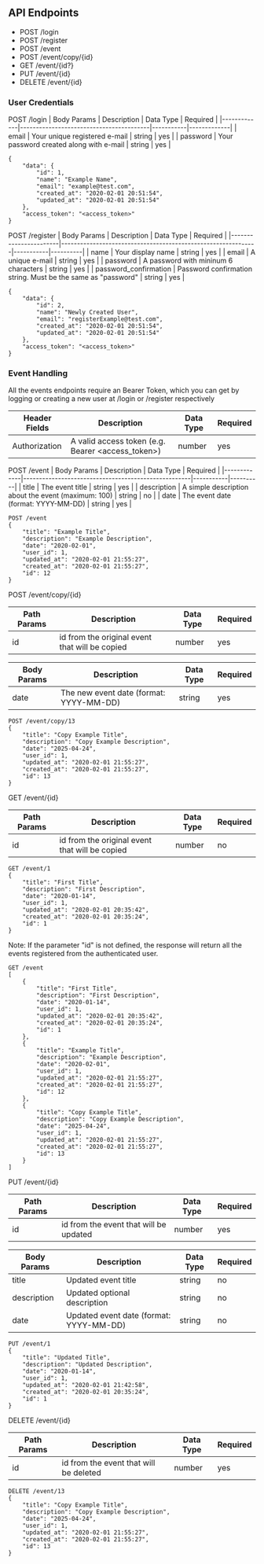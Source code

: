 ## API Endpoints

- POST /login
- POST /register
- POST /event
- POST /event/copy/{id}
- GET /event/{id?}
- PUT /event/{id}
- DELETE /event/{id}

### User Credentials

POST /login
| Body Params | Description                             | Data Type | Required    |
|-------------|-----------------------------------------|-----------|-------------|
| email       | Your unique registered e-mail           | string    | yes         |
| password    | Your password created along with e-mail | string    | yes         |

~~~~
{
    "data": {
        "id": 1,
        "name": "Example Name",
        "email": "example@test.com",
        "created_at": "2020-02-01 20:51:54",
        "updated_at": "2020-02-01 20:51:54"
    },
    "access_token": "<access_token>"
}
~~~~

POST /register
| Body Params           | Description                                                  | Data Type | Required |
|-----------------------|--------------------------------------------------------------|-----------|----------|
| name                  | Your display name                                            | string    | yes      |
| email                 | A unique e-mail                                              | string    | yes      |
| password              | A password with mininum 6 characters                         | string    | yes      |
| password_confirmation | Password confirmation string. Must be the same as "password" | string    | yes      |

~~~~
{
    "data": {
        "id": 2,
        "name": "Newly Created User",
        "email": "registerExample@test.com",
        "created_at": "2020-02-01 20:51:54",
        "updated_at": "2020-02-01 20:51:54"
    },
    "access_token": "<access_token>"
}
~~~~

### Event Handling

All the events endpoints require an Bearer Token, which you can get by logging or creating a new user at /login or /register respectively

| Header Fields | Description                                       | Data Type | Required |
|---------------|---------------------------------------------------|-----------|----------|
| Authorization | A valid access token (e.g. Bearer <access_token>) | number    | yes      |

POST /event
| Body Params | Description                                         | Data Type | Required |
|-------------|-----------------------------------------------------|-----------|----------|
| title       | The event title                                     | string    | yes      |
| description | A simple description about the event (maximum: 100) | string    | no       |
| date        | The event date (format: YYYY-MM-DD)                 | string    | yes      |

~~~~
POST /event
{
    "title": "Example Title",
    "description": "Example Description",
    "date": "2020-02-01",
    "user_id": 1,
    "updated_at": "2020-02-01 21:55:27",
    "created_at": "2020-02-01 21:55:27",
    "id": 12
}
~~~~

POST /event/copy/{id}

| Path Params | Description                                         | Data Type | Required |
|-------------|-----------------------------------------------------|-----------|----------|
| id          | id from the original event that will be copied      | number    | yes      |

| Body Params | Description                                         | Data Type | Required |
|-------------|-----------------------------------------------------|-----------|----------|
| date        | The new event date (format: YYYY-MM-DD)             | string    | yes      |

~~~~
POST /event/copy/13
{
    "title": "Copy Example Title",
    "description": "Copy Example Description",
    "date": "2025-04-24",
    "user_id": 1,
    "updated_at": "2020-02-01 21:55:27",
    "created_at": "2020-02-01 21:55:27",
    "id": 13
}
~~~~

GET /event/{id}

| Path Params | Description                                         | Data Type | Required |
|-------------|-----------------------------------------------------|-----------|----------|
| id          | id from the original event that will be copied      | number    | no       |

~~~~
GET /event/1
{
    "title": "First Title",
    "description": "First Description",
    "date": "2020-01-14",
    "user_id": 1,
    "updated_at": "2020-02-01 20:35:42",
    "created_at": "2020-02-01 20:35:24",
    "id": 1
}
~~~~

Note: If the parameter "id" is not defined, the response will return all the events registered from the authenticated user.
~~~~
GET /event
[
    {
        "title": "First Title",
        "description": "First Description",
        "date": "2020-01-14",
        "user_id": 1,
        "updated_at": "2020-02-01 20:35:42",
        "created_at": "2020-02-01 20:35:24",
        "id": 1
    },
    {
        "title": "Example Title",
        "description": "Example Description",
        "date": "2020-02-01",
        "user_id": 1,
        "updated_at": "2020-02-01 21:55:27",
        "created_at": "2020-02-01 21:55:27",
        "id": 12
    },
    {
        "title": "Copy Example Title",
        "description": "Copy Example Description",
        "date": "2025-04-24",
        "user_id": 1,
        "updated_at": "2020-02-01 21:55:27",
        "created_at": "2020-02-01 21:55:27",
        "id": 13
    }
]
~~~~

PUT /event/{id}

| Path Params | Description                                         | Data Type | Required |
|-------------|-----------------------------------------------------|-----------|----------|
| id          | id from the event that will be updated              | number    | yes      |
  
| Body Params | Description                                         | Data Type | Required |
|-------------|-----------------------------------------------------|-----------|----------|
| title       | Updated event title                                 | string    | no       |
| description | Updated optional description                        | string    | no       |
| date        | Updated event date (format: YYYY-MM-DD)             | string    | no       |
  
~~~~
PUT /event/1
{
    "title": "Updated Title",
    "description": "Updated Description",
    "date": "2020-01-14",
    "user_id": 1,
    "updated_at": "2020-02-01 21:42:58",
    "created_at": "2020-02-01 20:35:24",
    "id": 1
}
~~~~
DELETE /event/{id}
  
| Path Params | Description                                         | Data Type | Required |
|-------------|-----------------------------------------------------|-----------|----------|
| id          | id from the event that will be deleted              | number    | yes      |

~~~~
DELETE /event/13
{
    "title": "Copy Example Title",
    "description": "Copy Example Description",
    "date": "2025-04-24",
    "user_id": 1,
    "updated_at": "2020-02-01 21:55:27",
    "created_at": "2020-02-01 21:55:27",
    "id": 13
}
~~~~